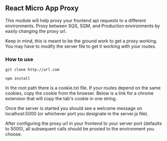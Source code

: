 ## React Micro App Proxy
This module will help proxy your frontend api requests to a different environments. Proxy between SQS, SQM, and Production environments by easily changing the proxy url.

Keep in mind, this is meant to be the ground work to get a proxy working. You may have to modify the server file to get it working with your routes.

### How to use

```
git clone http://url.com

npm install
```

In the root path there is a cookie.txt file. If your routes depend on the same cookies, copy the cookie from the browser. Below is a link for a chrome extension that will copy the tab's cookie in one string.

Once the server is started you should see a welcome message on localhost:5000 (or whichever port you designate in the server.js file).

After configuring the proxy url in your frontend to your server port (defaults to 5000), all subsequent calls should be proxied to the environment you choose.